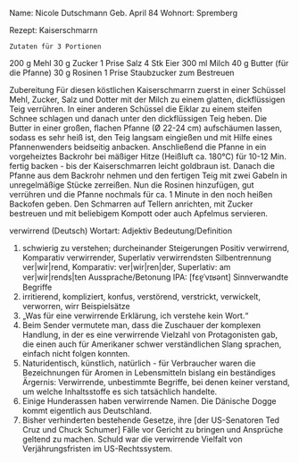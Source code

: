 Name: Nicole Dutschmann
Geb. April 84
Wohnort: Spremberg



Rezept: Kaiserschmarrn
	
	Zutaten für 3 Portionen
200	g	Mehl
30	g	Zucker
1	Prise	Salz
4	Stk	Eier
300	ml	Milch
40	g	Butter (für die Pfanne)
30	g	Rosinen
1	Prise	Staubzucker zum Bestreuen

 Zubereitung
Für diesen köstlichen Kaiserschmarrn zuerst in einer Schüssel Mehl, Zucker, Salz und Dotter mit der Milch zu einem glatten, dickflüssigen Teig verrühren.
In einer anderen Schüssel die Eiklar zu einem steifen Schnee schlagen und danach unter den dickflüssigen Teig heben.
Die Butter in einer großen, flachen Pfanne (Ø 22-24 cm) aufschäumen lassen, sodass es sehr heiß ist, den Teig langsam eingießen und mit Hilfe eines Pfannenwenders beidseitig anbacken.
Anschließend die Pfanne in ein vorgeheiztes Backrohr bei mäßiger Hitze (Heißluft ca. 180°C) für 10-12 Min. fertig backen - bis der Kaiserschmarren leicht goldbraun ist.
Danach die Pfanne aus dem Backrohr nehmen und den fertigen Teig mit zwei Gabeln in unregelmäßige Stücke zerreißen.
Nun die Rosinen hinzufügen, gut verrühren und die Pfanne nochmals für ca. 1 Minute in den noch heißen Backofen geben.
Den Schmarren auf Tellern anrichten, mit Zucker bestreuen und mit beliebigem Kompott oder auch Apfelmus servieren.



verwirrend (Deutsch)
Wortart: Adjektiv
Bedeutung/Definition
1) schwierig zu verstehen; durcheinander
Steigerungen
Positiv verwirrend, Komparativ verwirrender, Superlativ verwirrendsten
Silbentrennung
ver|wir|rend, Komparativ: ver|wir|ren|der, Superlativ: am ver|wir|rends|ten
Aussprache/Betonung
IPA: [fɛɐ̯ˈvɪʁənt]
Sinnverwandte Begriffe
1) irritierend, kompliziert, konfus, verstörend, verstrickt, verwickelt, verworren, wirr
Beispielsätze
1) „Was für eine verwirrende Erklärung, ich verstehe kein Wort.“
1) Beim Sender vermutete man, dass die Zuschauer der komplexen Handlung, in der es eine verwirrende Vielzahl von Protagonisten gab, die einen auch für Amerikaner schwer verständlichen Slang sprachen, einfach nicht folgen konnten.
1) Naturidentisch, künstlich, natürlich - für Verbraucher waren die Bezeichnungen für Aromen in Lebensmitteln bislang ein beständiges Ärgernis: Verwirrende, unbestimmte Begriffe, bei denen keiner verstand, um welche Inhaltsstoffe es sich tatsächlich handelte.
1) Einige Hunderassen haben verwirrende Namen. Die Dänische Dogge kommt eigentlich aus Deutschland.
1) Bisher verhinderten bestehende Gesetze, ihre [der US-Senatoren Ted Cruz und Chuck Schumer] Fälle vor Gericht zu bringen und Ansprüche geltend zu machen. Schuld war die verwirrende Vielfalt von Verjährungsfristen im US-Rechtssystem.
